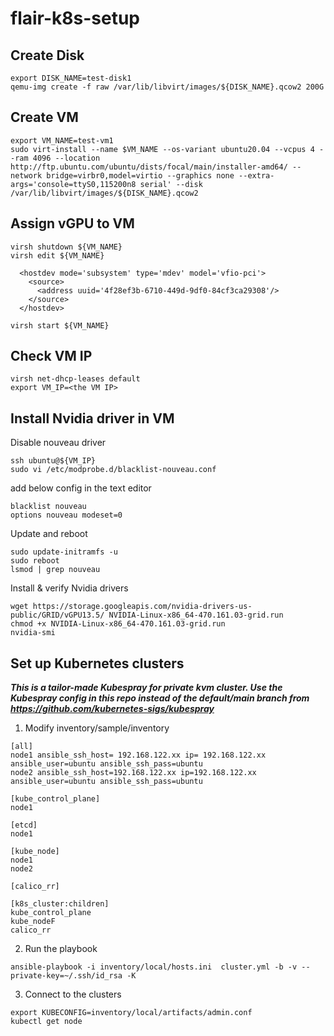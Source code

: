 # flair-k8s-setup

## Create Disk

```
export DISK_NAME=test-disk1
qemu-img create -f raw /var/lib/libvirt/images/${DISK_NAME}.qcow2 200G
```

## Create VM

```
export VM_NAME=test-vm1
sudo virt-install --name $VM_NAME --os-variant ubuntu20.04 --vcpus 4 --ram 4096 --location http://ftp.ubuntu.com/ubuntu/dists/focal/main/installer-amd64/ --network bridge=virbr0,model=virtio --graphics none --extra-args='console=ttyS0,115200n8 serial' --disk /var/lib/libvirt/images/${DISK_NAME}.qcow2
```

## Assign vGPU to VM
```
virsh shutdown ${VM_NAME}
virsh edit ${VM_NAME}
```

```
  <hostdev mode='subsystem' type='mdev' model='vfio-pci'>
    <source>
      <address uuid='4f28ef3b-6710-449d-9df0-84cf3ca29308'/>
    </source>
  </hostdev>
```
```
virsh start ${VM_NAME}
```

## Check VM IP

```
virsh net-dhcp-leases default
export VM_IP=<the VM IP>
```

## Install Nvidia driver in VM

Disable nouveau driver
```
ssh ubuntu@${VM_IP}
sudo vi /etc/modprobe.d/blacklist-nouveau.conf
```

add below config in the text editor
```
blacklist nouveau
options nouveau modeset=0
```

Update and reboot
```
sudo update-initramfs -u
sudo reboot
lsmod | grep nouveau
```

Install & verify Nvidia drivers
```
wget https://storage.googleapis.com/nvidia-drivers-us-public/GRID/vGPU13.5/ NVIDIA-Linux-x86_64-470.161.03-grid.run
chmod +x NVIDIA-Linux-x86_64-470.161.03-grid.run
nvidia-smi
```


## Set up Kubernetes clusters

***This is a tailor-made Kubespray for private kvm cluster. Use the Kubespray config in this repo instead of the default/main branch from https://github.com/kubernetes-sigs/kubespray***

1. Modify inventory/sample/inventory
```
[all]
node1 ansible_ssh_host= 192.168.122.xx ip= 192.168.122.xx ansible_user=ubuntu ansible_ssh_pass=ubuntu
node2 ansible_ssh_host=192.168.122.xx ip=192.168.122.xx ansible_user=ubuntu ansible_ssh_pass=ubuntu

[kube_control_plane]
node1

[etcd]
node1

[kube_node]
node1
node2

[calico_rr]

[k8s_cluster:children]
kube_control_plane
kube_nodeF
calico_rr
```

2. Run the playbook

```
ansible-playbook -i inventory/local/hosts.ini  cluster.yml -b -v --private-key=~/.ssh/id_rsa -K
```

3. Connect to the clusters
```
export KUBECONFIG=inventory/local/artifacts/admin.conf
kubectl get node
```
